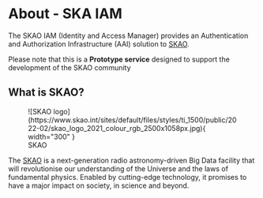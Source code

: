# About - SKA IAM
The SKAO IAM (Identity and Access Manager) provides an Authentication and Authorization Infrastructure (AAI) solution to [SKAO](https://www.skao.int/en).

Please note that this is a **Prototype service** designed to support the development of the SKAO community

## What is SKAO?

<figure markdown="span">
    ![SKAO logo](https://www.skao.int/sites/default/files/styles/ti_1500/public/2022-02/skao_logo_2021_colour_rgb_2500x1058px.jpg){ width="300" }
    <figcaption>SKAO</figcaption>
</figure>

The [SKAO](https://www.skao.int/en) is a next-generation radio astronomy-driven Big Data facility that will revolutionise our understanding of the Universe and the laws of fundamental physics. Enabled by cutting-edge technology, it promises to have a major impact on society, in science and beyond.
